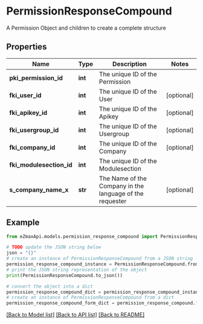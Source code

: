 # PermissionResponseCompound

A Permission Object and children to create a complete structure

## Properties

Name | Type | Description | Notes
------------ | ------------- | ------------- | -------------
**pki_permission_id** | **int** | The unique ID of the Permission | 
**fki_user_id** | **int** | The unique ID of the User | [optional] 
**fki_apikey_id** | **int** | The unique ID of the Apikey | [optional] 
**fki_usergroup_id** | **int** | The unique ID of the Usergroup | [optional] 
**fki_company_id** | **int** | The unique ID of the Company | [optional] 
**fki_modulesection_id** | **int** | The unique ID of the Modulesection | 
**s_company_name_x** | **str** | The Name of the Company in the language of the requester | [optional] 

## Example

```python
from eZmaxApi.models.permission_response_compound import PermissionResponseCompound

# TODO update the JSON string below
json = "{}"
# create an instance of PermissionResponseCompound from a JSON string
permission_response_compound_instance = PermissionResponseCompound.from_json(json)
# print the JSON string representation of the object
print(PermissionResponseCompound.to_json())

# convert the object into a dict
permission_response_compound_dict = permission_response_compound_instance.to_dict()
# create an instance of PermissionResponseCompound from a dict
permission_response_compound_form_dict = permission_response_compound.from_dict(permission_response_compound_dict)
```
[[Back to Model list]](../README.md#documentation-for-models) [[Back to API list]](../README.md#documentation-for-api-endpoints) [[Back to README]](../README.md)


